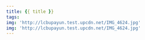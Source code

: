 ```yaml
---
title: {{ title }}
tags:
img: 'http://lcbupayun.test.upcdn.net/IMG_4624.jpg'
img: 'http://lcbupayun.test.upcdn.net/IMG_4624.jpg'
---
```

